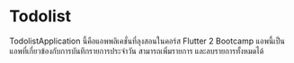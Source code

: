 # Todolist
TodolistApplication
 นี้คือแอพพลิเคชั่นที่ลุงสอนในคอร์ส Flutter 2 Bootcamp แอพนี้เป็นแอพที่เกี่ยวข้องกับการบันทึกรายการประจำวัน สามารถเพิ่มรายการ  และลบรายการทั้งหมดได้
